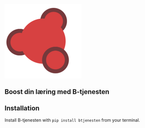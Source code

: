 <img src="graphics/b_logo_3.png" width = 250px>

## Boost din læring med B-tjenesten 

## Installation

Install B-tjenesten with <code>pip install btjenesten</code> from your terminal.


